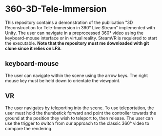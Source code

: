 # 360-3D-Tele-Immersion

This repository contains a demonstration of the publication "3D Reconstruction for Tele-Immersion in 360° Live Stream" implemented with Unity.
The user can navigate in a preprocessed 360° video using the keyboard-mouse interface or in virtual reality.
SteamVR is requiered to start the executable.
**Note that the repository must me downloaded with git clone since it relies on LFS.**

## keyboard-mouse

The user can navigate within the scene using the arrow keys.
The right mouse key must be held down to orientate the viewpoint.

## VR

The user navigates by teleporting into the scene.
To use teleportation, the user must hold the thumbstick forward and point the controller towards the ground at the position they wish to teleport to, then release. 
The user can use the trigger to switch from our approach to the classic 360° video to compare the rendering.
